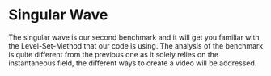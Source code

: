 # Singular Wave

The singular wave is our second benchmark and it will get you familiar with the Level-Set-Method that our code is using. The analysis of the benchmark is quite different from the previous one as it solely relies on the instantaneous field, the different ways to create a video will be addressed.
